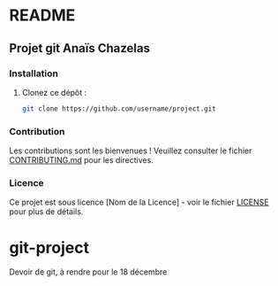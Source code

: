 # README

## Projet git Anaïs Chazelas

### Installation

1. Clonez ce dépôt :
    ```bash
    git clone https://github.com/username/project.git
    ```

### Contribution

Les contributions sont les bienvenues ! Veuillez consulter le fichier [CONTRIBUTING.md](./CONTRIBUTING.md) pour les directives.

### Licence

Ce projet est sous licence [Nom de la Licence] - voir le fichier [LICENSE](./LICENSE) pour plus de détails.
# git-project
Devoir de git, à rendre pour le 18 décembre 
